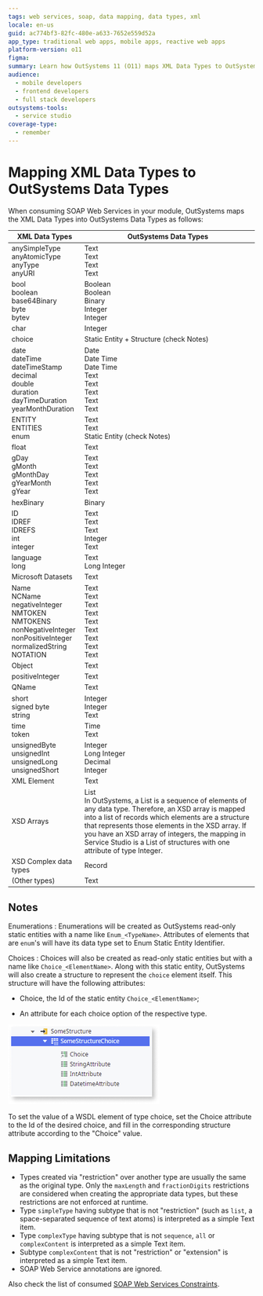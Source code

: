 ```yaml
---
tags: web services, soap, data mapping, data types, xml
locale: en-us
guid: ac774bf3-82fc-480e-a633-7652e559d52a
app_type: traditional web apps, mobile apps, reactive web apps
platform-version: o11
figma:
summary: Learn how OutSystems 11 (O11) maps XML Data Types to OutSystems Data Types for SOAP Web Services integration.
audience:
  - mobile developers
  - frontend developers
  - full stack developers
outsystems-tools:
  - service studio
coverage-type:
  - remember
---
```


# Mapping XML Data Types to OutSystems Data Types

When consuming SOAP Web Services in your module, OutSystems maps the XML Data Types into OutSystems Data Types as follows:

XML Data Types  |  OutSystems Data Types  
---|---  
anySimpleType <br/>anyAtomicType <br/>anyType <br/>anyURI  |  Text <br/>Text <br/>Text <br/>Text  
bool <br/>boolean <br/>base64Binary <br/>byte <br/>bytev  |  Boolean <br/>Boolean <br/>Binary <br/>Integer <br/>Integer 
char  |  Integer  
choice  |  Static Entity + Structure (check Notes)  
date <br/>dateTime <br/>dateTimeStamp <br/>decimal <br/>double <br/>duration <br/>dayTimeDuration <br/>yearMonthDuration  |  Date <br/>Date Time <br/>Date Time <br/>Text <br/>Text <br/>Text <br/>Text <br/>Text
ENTITY <br/>ENTITIES <br/>enum  |  Text <br/>Text <br/>Static Entity (check Notes)
float  |  Text  
gDay <br/>gMonth <br/>gMonthDay <br/>gYearMonth <br/>gYear  |  Text <br/>Text <br/>Text <br/>Text <br/>Text  
hexBinary  |  Binary  
ID <br/>IDREF <br/>IDREFS <br/>int <br/>integer  |  Text <br/>Text <br/>Text <br/>Integer <br/>Text  
language <br/>long  |  Text <br/>Long Integer  
Microsoft Datasets  |  Text  
Name <br/>NCName <br/>negativeInteger <br/>NMTOKEN <br/>NMTOKENS <br/>nonNegativeInteger <br/>nonPositiveInteger <br/>normalizedString <br/>NOTATION  |  Text <br/>Text <br/>Text <br/>Text <br/>Text <br/>Text <br/>Text <br/>Text <br/>Text  
Object  |  Text  
positiveInteger  |  Text  
QName  |  Text  
short <br/>signed byte <br/>string  |  Integer <br/>Integer <br/>Text  
time <br/>token  |  Time <br/>Text  
unsignedByte <br/>unsignedInt <br/>unsignedLong <br/>unsignedShort  |  Integer <br/>Long Integer <br/>Decimal <br/>Integer  
XML Element  |  Text  
XSD Arrays  |  List <br/>In OutSystems, a List is a sequence of elements of any data type. Therefore, an XSD array is mapped into a list of records which elements are a structure that represents those elements in the XSD array. If you have an XSD array of integers, the mapping in Service Studio is a List of structures with one attribute of type Integer.  
XSD Complex data types  |  Record  
(Other types)  |  Text  

## Notes

Enumerations
:   Enumerations will be created as OutSystems read-only static entities with a name like  `Enum_<TypeName>`.  Attributes of elements that are `enum`'s will have its data type set to Enum Static Entity Identifier.

Choices
:   Choices will also be created as read-only static entities but with a name like `Choice_<ElementName>`. 
Along with this static entity, OutSystems will also create a structure to represent the `choice` element itself. This structure will have the following attributes:

* Choice, the Id of the static entity `Choice_<ElementName>`;

* An attribute for each choice option of the respective type.

![Screenshot showing the SOAP choice structure mapping in OutSystems Service Studio](images/soap-choice-structure-ss.png "SOAP Choice Structure in Service Studio")

To set the value of a WSDL element of type choice, set the Choice attribute to the Id of the desired choice, and fill in the corresponding structure attribute according to the "Choice" value.


## Mapping Limitations

* Types created via "restriction" over another type are usually the same as the original type. Only the `maxLength` and `fractionDigits` restrictions are considered when creating the appropriate data types, but these restrictions are not enforced at runtime.
* Type `simpleType` having subtype that is not "restriction" (such as `list`, a space-separated sequence of text atoms) is interpreted as a simple Text item.
* Type `complexType` having subtype that is not `sequence`, `all` or `complexContent` is interpreted as a simple Text item.
* Subtype `complexContent` that is not "restriction" or "extension" is interpreted as a simple Text item.
* SOAP Web Service annotations are ignored. 

Also check the list of consumed [SOAP Web Services Constraints](<consumed-soap-constraints.md>).
